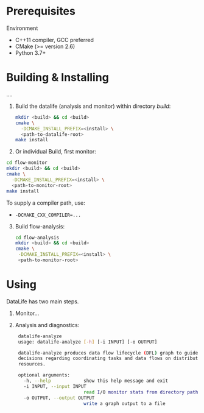 <!-- -*-Mode: markdown;-*- -->
<!-- $Id: 4098d4ffce45696ec3497ad9e08e712906c9d8fe $ -->


Prerequisites
=============================================================================

Environment
  - C++11 compiler, GCC preferred
  - CMake (>= version 2.6)
  - Python 3.7+



Building & Installing
=============================================================================

....


1. Build the datalife (analysis and monitor) within directory _build_:
   ```sh
   mkdir <build> && cd <build>
   cmake \
     -DCMAKE_INSTALL_PREFIX=<install> \
     <path-to-datalife-root>
   make install
   ```

2. Or individual Build, first monitor:
  ```sh
  cd flow-monitor
  mkdir <build> && cd <build>
  cmake \
    -DCMAKE_INSTALL_PREFIX=<install> \
    <path-to-monitor-root>
  make install
  ```

  To supply a compiler path, use:
  - `-DCMAKE_CXX_COMPILER=...`
  

3. Build flow-analysis:
   ```sh
   cd flow-analysis
   mkdir <build> && cd <build>
   cmake \
    -DCMAKE_INSTALL_PREFIX=<install> \
    <path-to-monitor-root>
   ```


Using
=============================================================================

DataLife has two main steps.

1. Monitor...


2. Analysis and diagnostics:

   ```sh
    datalife-analyze
    usage: datalife-analyze [-h] [-i INPUT] [-o OUTPUT]

    datalife-analyze produces data flow lifecycle (DFL) graph to guide
    decisions regarding coordinating tasks and data flows on distributed
    resources.

    optional arguments:
      -h, --help            show this help message and exit
      -i INPUT, --input INPUT
                            read I/O monitor stats from directory path
      -o OUTPUT, --output OUTPUT
                            write a graph output to a file
    ```

